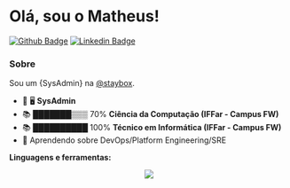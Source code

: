 # Olá, sou o Matheus!

[![Github Badge](https://img.shields.io/badge/-Github-000?style=flat-square&logo=Github&logoColor=white&link=https://github.com/matheus-nicolay)](https://github.com/matheus-nicolay)
[![Linkedin Badge](https://img.shields.io/badge/-LinkedIn-blue?style=flat-square&logo=Linkedin&logoColor=white&link=https://www.linkedin.com/in/matheus-nicolay/)](https://www.linkedin.com/in/matheus-nicolay/)

### Sobre
Sou um {SysAdmin} na [@staybox](https://www.staybox.com.br/).

- 🔭 🖥️ **SysAdmin**
- 📚 ███████▒▒▒ 70% **Ciência da Computação (IFFar - Campus FW)**
- 📚 ██████████ 100% **Técnico em Informática (IFFar - Campus FW)**
- 🌱 Aprendendo sobre DevOps/Platform Engineering/SRE

**Linguagens e ferramentas:**  

<p align="center">
  <a href="https://skillicons.dev">
    <img src="https://skillicons.dev/icons?i=linux,gitlab,kubernetes,docker,ansible,grafana,py,django" />
  </a>
</p>
